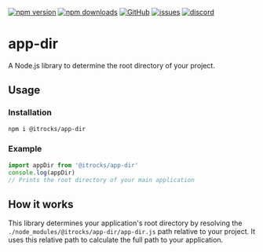 [![npm version](https://img.shields.io/npm/v/@itrocks/app-dir?logo=npm)](https://www.npmjs.org/package/@itrocks/app-dir)
[![npm downloads](https://img.shields.io/npm/dm/@itrocks/app-dir)](https://www.npmjs.org/package/@itrocks/app-dir)
[![GitHub](https://img.shields.io/github/last-commit/itrocks-ts/app-dir?color=2dba4e&label=commit&logo=github)](https://github.com/itrocks-ts/app-dir)
[![issues](https://img.shields.io/github/issues/itrocks-ts/app-dir)](https://github.com/itrocks-ts/app-dir/issues)
[![discord](https://img.shields.io/discord/1314141024020467782?color=7289da&label=discord&logo=discord&logoColor=white)](https://discord.gg/WFPJjmUx)

# app-dir

A Node.js library to determine the root directory of your project.

## Usage

### Installation

```sh
npm i @itrocks/app-dir
```

### Example

```ts
import appDir from '@itrocks/app-dir'
console.log(appDir)
// Prints the root directory of your main application
```

## How it works

This library determines your application's root directory by resolving the `./node_modules/@itrocks/app-dir/app-dir.js`
path relative to your project.
It uses this relative path to calculate the full path to your application.
